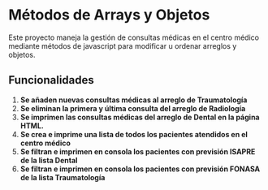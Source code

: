 # Métodos de Arrays y Objetos

Este proyecto maneja la gestión de consultas médicas en el centro médico mediante
métodos de javascript para modificar u ordenar arreglos y objetos.

## Funcionalidades

1. **Se añaden nuevas consultas médicas al arreglo de Traumatología**
2. **Se eliminan la primera y última consulta del arreglo de Radiología**
3. **Se imprimen las consultas médicas del arreglo de Dental en la página HTML.**
4. **Se crea e imprime una lista de todos los pacientes atendidos en el centro médico**
5. **Se filtran e imprimen en consola los pacientes con previsión ISAPRE de la lista Dental**
6. **Se filtran e imprimen en consola los pacientes con previsión FONASA de la lista Traumatología**
